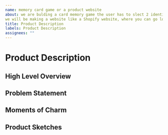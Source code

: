 ```yaml
---
name: memory card game or a product website 
about: we are bulding a card memory game the user has to slect 2 identical cards before it flips or 
we will be making a website like a Shopify website, where you can go look at the products we are selling, add the time you want to your cart, and then buy the items you want. 
title: Product Description
labels: Product Description
assignees: ""
---
```


# Product Description

## High Level Overview

<!--

Add a brief summary of the product that your team is building. Not more than 50 words.
we are bulding a card memory game the user has to select 2 identical cards before it flips or 
we will be making a website like a Shopify website, where you can go look at the products we are selling, add the time you want to your cart, and then buy the items you want. 
-->

## Problem Statement

<!-- 

What problem is your product solving? Why is it important to solve this problem?

-->


## Moments of Charm

<!-- 

What are you going to add to your product that will make it stand out? What are the moments of charm that will make your product memorable?

for the game idea maybe a scrren animation that would introduce  the game before starting to play it and for the product idea maybe a aniamted product that can introsccue the product in a cool way before bying it 

-->

## Product Sketches

<!--

Add the initial product designs that the team creates. Include a sketch for each web page or web app interaction.

Sketches can be done either with a pencil and take a picture of your designs and upload them, or through a tool like figma or tldraw.

The sketches don't need to be high fidelity or final, but should give the reader a good understanding of the scope of your project.

this is for the game 
![IMG_3211](https://github.com/irm1005-itec1005-fall-2023/assignment-05-wireframewarriors/assets/60712751/4f04e702-24fa-4c6f-8886-5a628a8bf927)


![IMG_3212](https://github.com/irm1005-itec1005-fall-2023/assignment-05-wireframewarriors/assets/60712751/cd03087b-2c70-4f27-b664-94434d7ddc67)

![IMG_3213](https://github.com/irm1005-itec1005-fall-2023/assignment-05-wireframewarriors/assets/60712751/887ff79b-c76f-44c6-9291-ba0fc51e5641)

![IMG_3214](https://github.com/irm1005-itec1005-fall-2023/assignment-05-wireframewarriors/assets/60712751/b1f9c497-b92b-49da-89ba-821bff2b9b36)


the product idea 

![1](https://github.com/irm1005-itec1005-fall-2023/assignment-05-wireframewarriors/assets/60712751/1987dd14-6990-45b4-8b77-1d0c8e040aac)

![2](https://github.com/irm1005-itec1005-fall-2023/assignment-05-wireframewarriors/assets/60712751/9ed2cfa8-d4e7-4cb3-8b83-15720eceb4f8)

![3](https://github.com/irm1005-itec1005-fall-2023/assignment-05-wireframewarriors/assets/60712751/51d7a05f-44a1-4b17-b53a-25d9bc7c94f1)

![4](https://github.com/irm1005-itec1005-fall-2023/assignment-05-wireframewarriors/assets/60712751/fe186571-511a-4cdf-810e-0ffd2c90af0d)

-->

